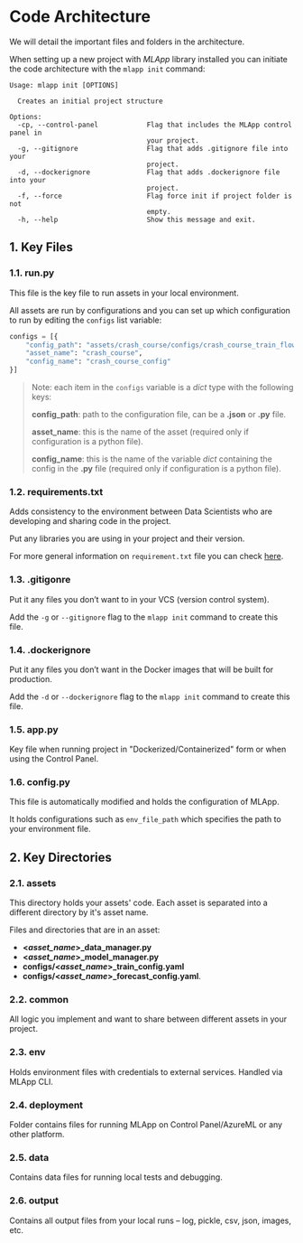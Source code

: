# Code Architecture

We will detail the important files and folders in the architecture.

When setting up a new project with _MLApp_ library installed you can initiate the code architecture with the `mlapp init` command:

```text
Usage: mlapp init [OPTIONS]

  Creates an initial project structure

Options:
  -cp, --control-panel            Flag that includes the MLApp control panel in
                                  your project.
  -g, --gitignore                 Flag that adds .gitignore file into your
                                  project.
  -d, --dockerignore              Flag that adds .dockerignore file into your
                                  project.
  -f, --force                     Flag force init if project folder is not
                                  empty.
  -h, --help                      Show this message and exit.
```

## 1. Key Files

### 1.1. run.py

This file is the key file to run assets in your local environment. 

All assets are run by configurations and you can set up which configuration to run by editing the `configs` list variable:

```python
configs = [{
    "config_path": "assets/crash_course/configs/crash_course_train_flow_config.yaml",
    "asset_name": "crash_course",
    "config_name": "crash_course_config"
}]
```

> Note: each item in the `configs` variable is a _dict_ type with the following keys:
>
> **config_path**: path to the configuration file, can be a **.json** or **.py** file.
>
> **asset_name**: this is the name of the asset (required only if configuration is a python file).
>
> **config_name**: this is the name of the variable _dict_ containing the config in the **.py** file (required only if configuration is a python file).

### 1.2. requirements.txt

Adds consistency to the environment between Data Scientists who are developing and sharing code in the project.

Put any libraries you are using in your project and their version. 

For more general information on `requirement.txt` file you can check [here](https://pip.readthedocs.io/en/1.1/requirements.html).


### 1.3. .gitigonre

Put it any files you don’t want to in your VCS (version control system).

Add the `-g` or `--gitignore` flag to the `mlapp init` command to create this file.

### 1.4. .dockerignore

Put it any files you don’t want in the Docker images that will be built for production.

Add the `-d` or `--dockerignore` flag to the `mlapp init` command to create this file. 

### 1.5. app.py

Key file when running project in "Dockerized/Containerized" form or when using the Control Panel.

### 1.6. config.py

This file is automatically modified and holds the configuration of MLApp.

It holds configurations such as `env_file_path` which specifies the path to your environment file.

## 2. Key Directories

### 2.1. assets

This directory holds your assets' code. Each asset is separated into a different directory by it's asset name.

Files and directories that are in an asset: 

- **<_asset_name_>_data_manager.py**
- **<_asset_name_>_model_manager.py**
- **configs/<_asset_name_>_train_config.yaml** 
- **configs/<_asset_name_>_forecast_config.yaml**.

### 2.2. common

All logic you implement and want to share between different assets in your project.


### 2.3. env

Holds environment files with credentials to external services. Handled via MLApp CLI.

### 2.4. deployment

Folder contains files for running MLApp on Control Panel/AzureML or any other platform.

### 2.5. data

Contains data files for running local tests and debugging.


### 2.6. output

Contains all output files from your local runs – log, pickle, csv, json, images, etc.